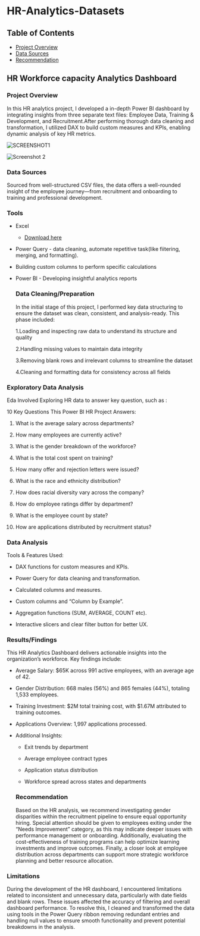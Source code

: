 # HR-Analytics-Datasets

## Table of Contents

 - [Project Overview](#project-overview)
 - [Data Sources](#data-sources)
 - [Recommendation](recommendations)
   
## HR Workforce capacity Analytics Dashboard

### Project Overview

In this HR analytics project, I developed a in-depth Power BI dashboard by integrating insights from three separate text files: Employee Data, Training & Development, and Recruitment.After performing thorough data cleaning and transformation, I utilized DAX to build custom measures and KPIs, enabling dynamic analysis of key HR metrics.

![SCREENSHOT1](https://github.com/user-attachments/assets/f1789af1-6760-4a68-ac36-eb81218a1cc0)

![Screenshot 2](https://github.com/user-attachments/assets/bd66b9a8-e43b-4bc9-9ce3-0d5ce214afdd)


### Data Sources

Sourced from well-structured CSV files, the data offers a well-rounded insight of the employee journey—from recruitment and onboarding to training and professional development.

### Tools

- Excel
  - [Download here](https://microsoft.com)
- Power Query - data cleaning, automate repetitive task(like fiitering, merging, and formatting).
- Building custom columns to perform specific calculations
- Power BI - Developing insightful analytics reports


  ### Data Cleaning/Preparation

  In the initial stage of this project, I performed key data structuring to ensure the dataset was clean, consistent, and analysis-ready. This phase included:
  
  1.Loading and inspecting raw data to understand its structure and quality
  
  2.Handling missing values to maintain data integrity
  
  3.Removing blank rows and irrelevant columns to streamline the dataset
  
  4.Cleaning and formatting data for consistency across all fields

### Exploratory Data Analysis

Eda Involved Exploring HR data to answer key question, such as :

10 Key Questions This Power BI HR Project Answers:

1. What is the average salary across departments?

2. How many employees are currently active?

3. What is the gender breakdown of the workforce?

4. What is the total cost spent on training?

5. How many offer and rejection letters were issued?

6. What is the race and ethnicity distribution?

7. How does racial diversity vary across the company?

8. How do employee ratings differ by department?

9. What is the employee count by state?

10. How are applications distributed by recruitment status?
    
### Data Analysis

Tools & Features Used:

- DAX functions for custom measures and KPIs.

- Power Query for data cleaning and transformation.

- Calculated columns and measures.

- Custom columns and “Column by Example”.

- Aggregation functions (SUM, AVERAGE, COUNT etc).

- Interactive slicers and clear filter button for better UX.

### Results/Findings

This HR Analytics Dashboard delivers actionable insights into the organization’s workforce. Key findings include:

- Average Salary: $65K across 991 active employees, with an average age of 42.

- Gender Distribution: 668 males (56%) and 865 females (44%), totaling 1,533 employees.

- Training Investment: $2M total training cost, with $1.67M attributed to training outcomes.

- Applications Overview: 1,997 applications processed.

- Additional Insights:

    - Exit trends by department

    - Average employee contract types

   - Application status distribution

   - Workforce spread across states and departments

  ### Recommendation

     Based on the HR analysis, we recommend investigating gender disparities within the recruitment pipeline to ensure equal opportunity hiring. Special attention 
     should be given to employees exiting under the “Needs Improvement” category, as this may indicate deeper issues with performance management or onboarding. 
     Additionally, evaluating the cost-effectiveness of training programs can help optimize learning investments and improve outcomes. Finally, a closer look at employee 
     distribution across departments can support more strategic workforce planning and better resource allocation.

### Limitations

During the development of the HR dashboard, I encountered limitations related to inconsistent and unnecessary data, particularly with date fields and blank rows. These issues affected the accuracy of filtering and overall dashboard performance. To resolve this, I cleaned and transformed the data using tools in the Power Query ribbon removing redundant entries and handling null values to ensure smooth functionality and prevent potential breakdowns in the analysis.
    
